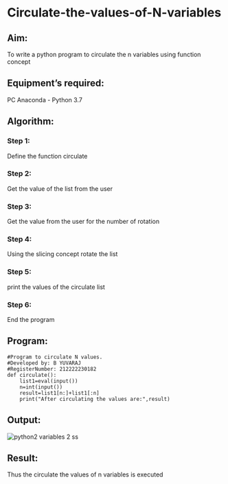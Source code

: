 # Circulate-the-values-of-N-variables
## Aim:
To write a python program to circulate the n variables using function concept
## Equipment’s required:
PC
Anaconda - Python 3.7
## Algorithm: 
### Step 1: 
Define the function circulate
### Step 2: 
Get the value of the list from the user
### Step 3:
Get the value from the user for the number of rotation
### Step 4:
Using the slicing concept rotate the list
### Step 5: 
print the values of the circulate list
### Step 6:
End the program
## Program:
```
#Program to circulate N values.
#Developed by: B YUVARAJ
#RegisterNumber: 212222230182
def circulate():
    list1=eval(input())
    n=int(input())
    result=list1[n:]+list1[:n]
    print("After circulating the values are:",result)
 ```  
    
    
 ## Output:

![python2 variables 2 ss](https://user-images.githubusercontent.com/118343998/226162720-20067bce-7b65-4e32-8fd7-00eec34b24a2.png)


 



## Result:
Thus the circulate the values of n variables is executed   
